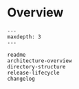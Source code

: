 # Overview

```{toctree}
---
maxdepth: 3
---

readme
architecture-overview
directory-structure
release-lifecycle
changelog
```
